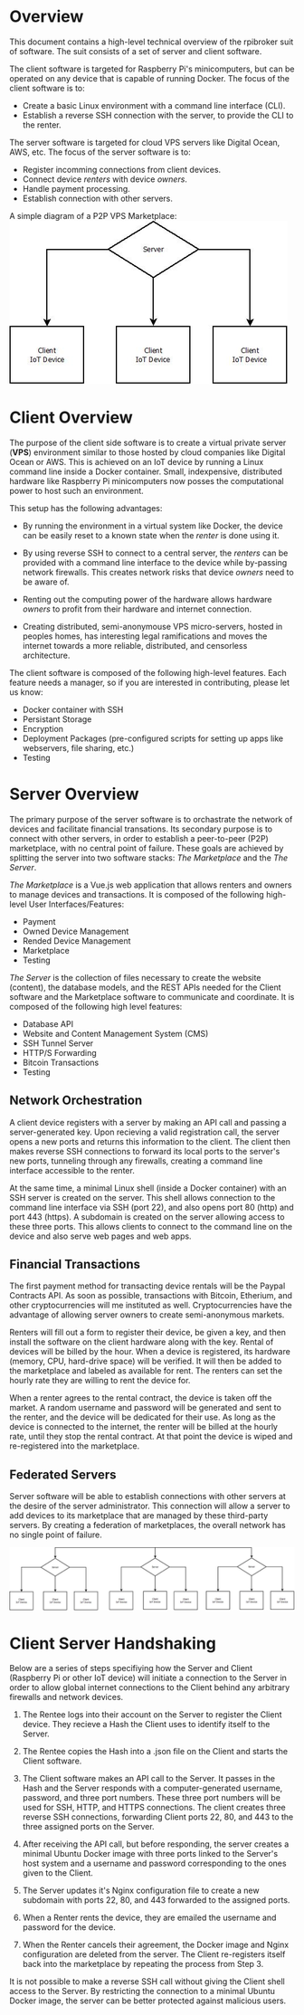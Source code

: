 # Overview
This document contains a high-level technical overview of the rpibroker suit of software. The suit consists of a
set of server and client software. 

The client software is targeted for Raspberry Pi's minicomputers, but can be operated on
any device that is capable of running Docker. The focus of the client software is to:
* Create a basic Linux environment with a command line interface (CLI).
* Establish a reverse SSH connection with the server, to provide the CLI to the renter.

The server software is targeted for cloud VPS servers like Digital Ocean, AWS, etc. The focus of
the server software is to:
* Register incomming connections from client devices.
* Connect device *renters* with device *owners*.
* Handle payment processing.
* Establish connection with other servers.


A simple diagram of a P2P VPS Marketplace:
![Simple server client diagram](images/simple-diagram.jpg?raw=true "Simple server client diagram")


# Client Overview
The purpose of the client side software is to create a virtual private server (**VPS**) environment similar to those hosted
by cloud companies like Digital Ocean or AWS. This is achieved on an IoT device by running a Linux command line inside
a Docker container. Small, indexpensive, distributed hardware like Raspberry Pi minicomputers now posses the
computational power to host such an environment.

This setup has the following advantages:

* By running the environment in a virtual system like Docker, the device can be easily reset to a known state
when the *renter* is done using it.

* By using reverse SSH to connect to a central server, the *renters* can be provided with a command line interface to the device while
by-passing network firewalls. This creates network risks that device *owners* need to be aware of.

* Renting out the computing power of the hardware allows hardware *owners* to profit from their hardware and internet connection.

* Creating distributed, semi-anonymouse VPS micro-servers, hosted in peoples homes, has interesting legal ramifications and moves the internet towards
a more reliable, distributed, and censorless architecture.

The client software is composed of the following high-level features. Each feature needs a manager, so if you are
interested in contributing, please let us know:

* Docker container with SSH
* Persistant Storage
* Encryption
* Deployment Packages (pre-configured scripts for setting up apps like webservers, file sharing, etc.)
* Testing


# Server Overview
The primary purpose of the server software is to orchastrate the network of devices and facilitate financial transations. 
Its secondary purpose is to connect with other servers, in order to establish a peer-to-peer (P2P) marketplace, 
with no central point of failure. These goals are achieved by splitting the server into two software stacks:
*The Marketplace* and the *The Server*.

*The Marketplace* is a Vue.js web application that allows renters and owners to manage devices and transactions.
It is composed of the following high-level User Interfaces/Features:

* Payment
* Owned Device Management
* Rended Device Management
* Marketplace
* Testing

*The Server* is the collection of files necessary to create the website (content), the database models, and the REST APIs
needed for the Client software and the Marketplace software to communicate and coordinate. It is composed of the following
high level features:

* Database API
* Website and Content Management System (CMS)
* SSH Tunnel Server
* HTTP/S Forwarding
* Bitcoin Transactions
* Testing




## Network Orchestration
A client device registers with a server by making an API call and passing a server-generated key. Upon recieving a valid
registration call, the server opens a new ports and returns this information to the client. The client then makes
reverse SSH connections to forward its local ports to the server's new ports, tunneling through any firewalls, creating 
a command line interface accessible to the renter.

At the same time, a minimal Linux shell (inside a Docker container) with an SSH server is created on the server. This shell allows connection to the
command line interface via SSH (port 22), and also opens port 80 (http) and port 443 (https). A subdomain is created
on the server allowing access to these three ports. This allows clients to connect to the command line on the device and also
serve web pages and web apps.

## Financial Transactions
The first payment method for transacting device rentals will be the Paypal Contracts API. As soon as possible, 
transactions with Bitcoin, Etherium, and other cryptocurrencies will me instituted as well. Cryptocurrencies have the
advantage of allowing server owners to create semi-anonymous markets.

Renters will fill out a form to register their device, be given a key, and
then install the software on the client hardware along with the key. Rental of devices will be billed by the hour.
When a device is registered, its hardware (memory, CPU, hard-drive space) will be verified. It will then be added
to the marketplace and labeled as available for rent. The renters can set the hourly rate they are willing to rent the
device for.

When a renter agrees to the rental contract, the device is taken off the market. A random username and password will
be generated and sent to the renter, and the device will be dedicated for their use. As long as the device is connected
to the internet, the renter will be billed at the hourly rate, until they stop the rental contract. At that point the device
is wiped and re-registered into the marketplace.

## Federated Servers
Server software will be able to establish connections with other servers at the desire of the server administrator. 
This connection will allow a server to add devices to its marketplace that are managed by these third-party servers.
By creating a federation of marketplaces, the overall network has no single point of failure. 

![Federated network of servers](images/federated-diagram.jpg?raw=true "Federated network of servers")


# Client Server Handshaking
Below are a series of steps specifiying how the Server and Client (Raspberry Pi or other IoT device) will initiate a
connection to the Server in order to allow global internet connections to the Client behind any arbitrary firewalls and network devices.

1. The Rentee logs into their account on the Server to register the Client device. They recieve a Hash the Client
uses to identify itself to the Server.

2. The Rentee copies the Hash into a .json file on the Client and starts the Client software.

3. The Client software makes an API call to the Server. It passes in the Hash and the Server responds with
a computer-generated username, password, and three port numbers. These three port numbers will be used for
SSH, HTTP, and HTTPS connections. The client creates three reverse SSH connections, forwarding Client ports 22, 80, and 443
to the three assigned ports on the Server.

4. After receiving the API call, but before responding, the server creates a minimal Ubuntu Docker image with 
three ports linked to the Server's
host system and a username and password corresponding to the ones given to the Client.

5. The Server updates it's Nginx configuration file to create a new subdomain with ports 22, 80, and 443 forwarded
to the assigned ports.

6. When a Renter rents the device, they are emailed the username and password for the device.

7. When the Renter cancels their agreement, the Docker image and Nginx configuration are deleted from the server.
The Client re-registers itself back into the marketplace by repeating the process from Step 3.

It is not possible to make a reverse SSH call without giving the Client shell access to the Server. By restricting
the connection to a minimal Ubuntu Docker image, the server can be better protected against malicious users.